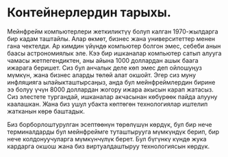 # Контейнерлердин тарыхы.

Мейнфрейм компьютерлери жеткиликтүү болуп калган 1970-жылдарга бир кадам таштайлы. Алар өкмөт, бизнес жана
университеттер менен гана чектелди. Ар кимдин үйүндө компьютер болгон эмес, себеби анын баасы астрономиялык эле. Кээ бир
ишканалар компьютер сатып алууга чамасы жетпегендиктен, аны айына 1000 доллардан ашык баага ижарага беришет. Сиз бул
анчалык деле көп эмес деп ойлошуңуз мүмкүн, жана бизнес аларды төлөй алат окшойт. Эгер сиз муну инфляцияга
ылайыкташтырсаңыз, анда бул мейнфреймлердин бирине ээ болуу үчүн 8000 доллардан жогору ижара акысын карап жатасыз. Сиз
элестете тургандай, ишканалар акчасынан көбүрөөк пайда алууну каалашкан. Жана биз ушул убакта көптөгөн технологиялар
иштелип жатканын көрө баштадык.

Биз борборлоштурулган эсептөөнүн төрөлүшүн көрдүк, бул бир нече терминалдарды бул мейнфреймге туташтырууга мүмкүндүк
берип, бир нече колдонуучуларга мүмкүнчүлүк берет. Бул бүгүнкү күндө жука кардарга окшош жана биз виртуалдаштыруу
технологиясын көрдүк.
